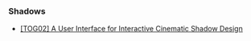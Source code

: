 ### Shadows
* [[TOG02] A User Interface for Interactive Cinematic Shadow Design](../TOG/2002/A_User_Interface_for_Interactive_Cinematic_Shadow_Design.md)
